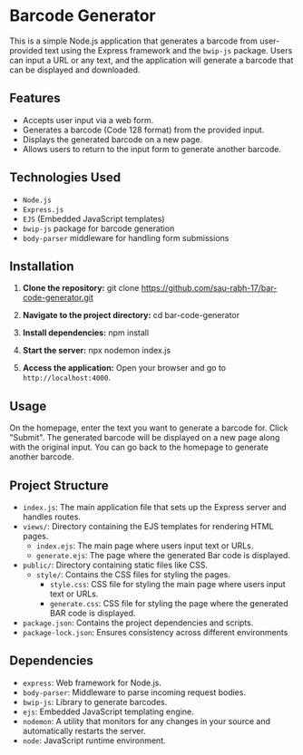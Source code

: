 # Barcode Generator

This is a simple Node.js application that generates a barcode from user-provided text using the Express framework and the `bwip-js` package. Users can input a URL or any text, and the application will generate a barcode that can be displayed and downloaded.

## Features

- Accepts user input via a web form.
- Generates a barcode (Code 128 format) from the provided input.
- Displays the generated barcode on a new page.
- Allows users to return to the input form to generate another barcode.

## Technologies Used

- `Node.js`
- `Express.js`
- `EJS` (Embedded JavaScript templates)
- `bwip-js` package for barcode generation
- `body-parser` middleware for handling form submissions

## Installation

1. **Clone the repository:**
   git clone https://github.com/sau-rabh-17/bar-code-generator.git

2. **Navigate to the project directory:**
   cd bar-code-generator
   
3. **Install dependencies:**
   npm install

4. **Start the server:**
   npx nodemon index.js

5. **Access the application:**
   Open your browser and go to `http://localhost:4000`.

## Usage
On the homepage, enter the text you want to generate a barcode for.
Click "Submit".
The generated barcode will be displayed on a new page along with the original input.
You can go back to the homepage to generate another barcode.

## Project Structure

- `index.js`: The main application file that sets up the Express server and handles routes.
- `views/`: Directory containing the EJS templates for rendering HTML pages.
  - `index.ejs`: The main page where users input text or URLs.
  - `generate.ejs`: The page where the generated Bar code is displayed.
- `public/`: Directory containing static files like CSS.
  - `style/`: Contains the CSS files for styling the pages.
    - `style.css`: CSS file for styling the main page where users input text or URLs.
    - `generate.css`: CSS file for styling the page where the generated BAR code is displayed.
- `package.json`: Contains the project dependencies and scripts.
- `package-lock.json`: Ensures consistency across different environments

## Dependencies
- `express`: Web framework for Node.js.
- `body-parser`: Middleware to parse incoming request bodies.
- `bwip-js`: Library to generate barcodes.
- `ejs`: Embedded JavaScript templating engine.
- `nodemon`: A utility that monitors for any changes in your source and automatically restarts the server.
- `node`: JavaScript runtime environment.
